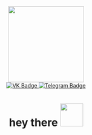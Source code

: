 <div id="header" align="center">
  <img src="https://media.giphy.com/media/TetPW6h2AEpQGc1vzU/giphy.gif" width="200"/>
</div>
<div align="center">
<div id="badges">
  <a href="https://vk.com/daniyaku">
<img src="https://img.shields.io/badge/VK-blue?logo=VK&logoColor=white&style=for-the-badge" alt="VK Badge"/>
  </a>
  <a href="https://t.me/wolfwingli">
    <img src="https://img.shields.io/badge/Telegram-blue?style=for-the-badge&logo=Telegram&logoColor=white" alt="Telegram Badge"/>
  </a></div>
</div>
<div align="center">

<div style="text-align: center;">
<img src="https://komarev.com/ghpvc/?username=DaniyaKu&style=flat-square&color=blue" alt=""/></div></div>
<div style="text-align: center;"><h1>
  hey there
  <img src="https://media.giphy.com/media/xUA7aZeLE2e0P7Znz2/giphy.gif" width="60px"/>
</h1></div>
